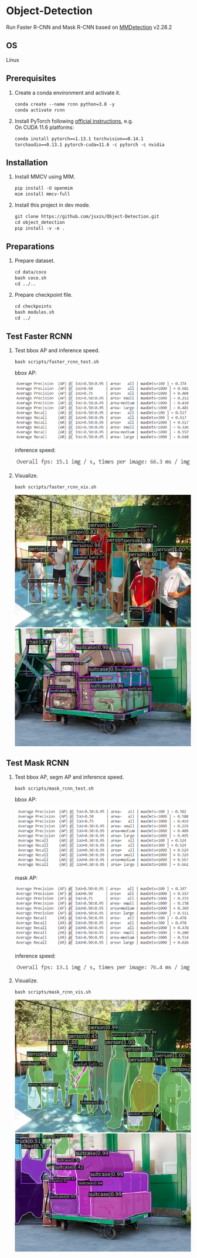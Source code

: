 # Object-Detection
Run Faster R-CNN and Mask R-CNN based on [MMDetection](https://github.com/open-mmlab/mmdetection) v2.28.2

## OS
Linux 

## Prerequisites
1. Create a conda environment and activate it.
   ```
   conda create --name rcnn python=3.8 -y
   conda activate rcnn
   ```

2. Install PyTorch following [official instructions](https://pytorch.org/get-started/locally/), e.g.<br>
   On CUDA 11.6 platforms:
   ```
   conda install pytorch==1.13.1 torchvision==0.14.1 torchaudio==0.13.1 pytorch-cuda=11.6 -c pytorch -c nvidia
   ```
## Installation
1. Install MMCV using MIM.
   ```
   pip install -U openmim
   mim install mmcv-full
   ```
2. Install this project in dev mode.
   ```
   git clone https://github.com/jsxzs/Object-Detection.git
   cd object_detection
   pip install -v -e .
   ```

## Preparations
1. Prepare dataset.
   ```
   cd data/coco
   bash coco.sh
   cd ../..
   ```

2. Prepare checkpoint file.
   ```
   cd checkpoints
   bash modules.sh
   cd ../
   ```

## Test Faster RCNN
1. Test bbox AP and inference speed.
   ```
   bash scripts/faster_rcnn_test.sh
   ```
   bbox AP:

   ![](resources/faster_rcnn_test.png)

   inference speed:

   ![](resources/faster_rcnn_fps.png)

2. Visualize.
   ```
   bash scripts/faster_rcnn_vis.sh
   ```
   ![](vis_examples/faster_rcnn/000000001000.jpg)
   ![](vis_examples/faster_rcnn/000000026941.jpg)

## Test Mask RCNN
1. Test bbox AP, segm AP and inference speed.
   ```
   bash scripts/mask_rcnn_test.sh
   ```
   bbox AP:

   ![](resources/mask_rcnn_bbox.png)

   mask AP:

   ![](resources/mask_rcnn_segm.png)

   inference speed:
   
   ![](resources/mask_rcnn_fps.png)

2. Visualize.
   ```
   bash scripts/mask_rcnn_vis.sh
   ```
   ![](vis_examples/mask_rcnn/000000001000.jpg)
   ![](vis_examples/mask_rcnn/000000026941.jpg)
